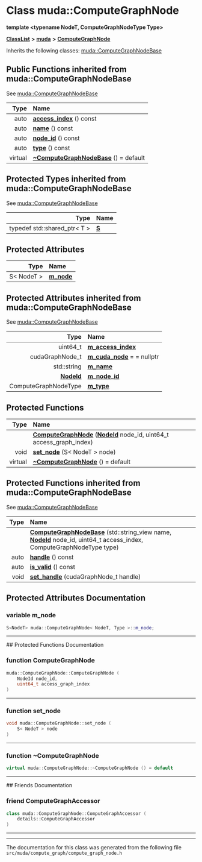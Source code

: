 

# Class muda::ComputeGraphNode

**template &lt;typename NodeT, ComputeGraphNodeType Type&gt;**



[**ClassList**](annotated.md) **>** [**muda**](namespacemuda.md) **>** [**ComputeGraphNode**](classmuda_1_1_compute_graph_node.md)








Inherits the following classes: [muda::ComputeGraphNodeBase](classmuda_1_1_compute_graph_node_base.md)
























































## Public Functions inherited from muda::ComputeGraphNodeBase

See [muda::ComputeGraphNodeBase](classmuda_1_1_compute_graph_node_base.md)

| Type | Name |
| ---: | :--- |
|  auto | [**access\_index**](classmuda_1_1_compute_graph_node_base.md#function-access_index) () const<br> |
|  auto | [**name**](classmuda_1_1_compute_graph_node_base.md#function-name) () const<br> |
|  auto | [**node\_id**](classmuda_1_1_compute_graph_node_base.md#function-node_id) () const<br> |
|  auto | [**type**](classmuda_1_1_compute_graph_node_base.md#function-type) () const<br> |
| virtual  | [**~ComputeGraphNodeBase**](classmuda_1_1_compute_graph_node_base.md#function-computegraphnodebase) () = default<br> |








## Protected Types inherited from muda::ComputeGraphNodeBase

See [muda::ComputeGraphNodeBase](classmuda_1_1_compute_graph_node_base.md)

| Type | Name |
| ---: | :--- |
| typedef std::shared\_ptr&lt; T &gt; | [**S**](classmuda_1_1_compute_graph_node_base.md#typedef-s)  <br> |






## Protected Attributes

| Type | Name |
| ---: | :--- |
|  S&lt; NodeT &gt; | [**m\_node**](#variable-m_node)  <br> |


## Protected Attributes inherited from muda::ComputeGraphNodeBase

See [muda::ComputeGraphNodeBase](classmuda_1_1_compute_graph_node_base.md)

| Type | Name |
| ---: | :--- |
|  uint64\_t | [**m\_access\_index**](classmuda_1_1_compute_graph_node_base.md#variable-m_access_index)  <br> |
|  cudaGraphNode\_t | [**m\_cuda\_node**](classmuda_1_1_compute_graph_node_base.md#variable-m_cuda_node)   = = nullptr<br> |
|  std::string | [**m\_name**](classmuda_1_1_compute_graph_node_base.md#variable-m_name)  <br> |
|  [**NodeId**](classmuda_1_1_node_id.md) | [**m\_node\_id**](classmuda_1_1_compute_graph_node_base.md#variable-m_node_id)  <br> |
|  ComputeGraphNodeType | [**m\_type**](classmuda_1_1_compute_graph_node_base.md#variable-m_type)  <br> |






























## Protected Functions

| Type | Name |
| ---: | :--- |
|   | [**ComputeGraphNode**](#function-computegraphnode) ([**NodeId**](classmuda_1_1_node_id.md) node\_id, uint64\_t access\_graph\_index) <br> |
|  void | [**set\_node**](#function-set_node) (S&lt; NodeT &gt; node) <br> |
| virtual  | [**~ComputeGraphNode**](#function-computegraphnode) () = default<br> |


## Protected Functions inherited from muda::ComputeGraphNodeBase

See [muda::ComputeGraphNodeBase](classmuda_1_1_compute_graph_node_base.md)

| Type | Name |
| ---: | :--- |
|   | [**ComputeGraphNodeBase**](classmuda_1_1_compute_graph_node_base.md#function-computegraphnodebase) (std::string\_view name, [**NodeId**](classmuda_1_1_node_id.md) node\_id, uint64\_t access\_index, ComputeGraphNodeType type) <br> |
|  auto | [**handle**](classmuda_1_1_compute_graph_node_base.md#function-handle) () const<br> |
|  auto | [**is\_valid**](classmuda_1_1_compute_graph_node_base.md#function-is_valid) () const<br> |
|  void | [**set\_handle**](classmuda_1_1_compute_graph_node_base.md#function-set_handle) (cudaGraphNode\_t handle) <br> |






## Protected Attributes Documentation




### variable m\_node 

```C++
S<NodeT> muda::ComputeGraphNode< NodeT, Type >::m_node;
```




<hr>
## Protected Functions Documentation




### function ComputeGraphNode 

```C++
muda::ComputeGraphNode::ComputeGraphNode (
    NodeId node_id,
    uint64_t access_graph_index
) 
```




<hr>



### function set\_node 

```C++
void muda::ComputeGraphNode::set_node (
    S< NodeT > node
) 
```




<hr>



### function ~ComputeGraphNode 

```C++
virtual muda::ComputeGraphNode::~ComputeGraphNode () = default
```




<hr>## Friends Documentation





### friend ComputeGraphAccessor 

```C++
class muda::ComputeGraphNode::ComputeGraphAccessor (
    details::ComputeGraphAccessor
) 
```




<hr>

------------------------------
The documentation for this class was generated from the following file `src/muda/compute_graph/compute_graph_node.h`

